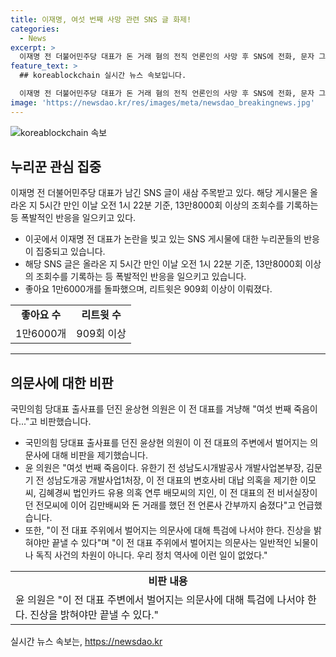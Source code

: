 ```yaml
---
title: 이재명, 여섯 번째 사망 관련 SNS 글 화제!
categories:
  - News
excerpt: >
  이재명 전 더불어민주당 대표가 돈 거래 혐의 전직 언론인의 사망 후 SNS에 전화, 문자 그만 좀이라며 고통을 호소했다. 해당 글은 화제가 되었고, 입장을 밝히지 않은 이재명 전 대표에 대한 논란이 계속되고 있다. 윤상현 국민의힘 의원은 이 사건을 통해 이 전 대표 주변의 의문사에 대해 특검이 필요하다고 주장했다. 윤 의원은 이런 일이 한두 번이면 우연일 수 있지만, 여섯 번이나 관련 증인들이 검찰 수사 중에 숨지는 상황은 미스터리라며 의문을 제기했다.
feature_text: >
  ## koreablockchain 실시간 뉴스 속보입니다.

  이재명 전 더불어민주당 대표가 돈 거래 혐의 전직 언론인의 사망 후 SNS에 전화, 문자 그만 좀이라며 고통을 호소했다. 해당 글은 화제가 되었고, 입장을 밝히지 않은 이재명 전 대표에 대한 논란이 계속되고 있다. 윤상현 국민의힘 의원은 이 사건을 통해 이 전 대표 주변의 의문사에 대해 특검이 필요하다고 주장했다. 윤 의원은 이런 일이 한두 번이면 우연일 수 있지만, 여섯 번이나 관련 증인들이 검찰 수사 중에 숨지는 상황은 미스터리라며 의문을 제기했다.
image: 'https://newsdao.kr/res/images/meta/newsdao_breakingnews.jpg'
---
```


<p><img src="https://newsdao.kr/res/images/meta/newsdao_breakingnews.jpg" alt="koreablockchain 속보" /></p>

<h2 data-ke-size="size26">누리꾼 관심 집중</h2>

<p data-ke-size="size16">이재명 전 더불어민주당 대표가 남긴 SNS 글이 새삼 주목받고 있다. 해당 게시물은 올라온 지 5시간 만인 이날 오전 1시 22분 기준, 13만8000회 이상의 조회수를 기록하는 등 폭발적인 반응을 일으키고 있다.</p>

<ul>
  <li>이곳에서 이재명 전 대표가 논란을 빚고 있는 SNS 게시물에 대한 누리꾼들의 반응이 집중되고 있습니다.</li>
  <li>해당 SNS 글은 올라온 지 5시간 만인 이날 오전 1시 22분 기준, 13만8000회 이상의 조회수를 기록하는 등 폭발적인 반응을 일으키고 있습니다.</li>
  <li>좋아요 1만6000개를 돌파했으며, 리트윗은 909회 이상이 이뤄졌다.</li>
</ul>

<table>
  <tr>
    <td style="text-align: center; height: 17px;"><b>좋아요 수</b></td>
    <td style="text-align: center; height: 17px;"><b>리트윗 수</b></td>
  </tr>
  <tr>
    <td style="text-align: center;">1만6000개</td>
    <td style="text-align: center;">909회 이상</td>
  </tr>
</table>

<hr>

<h2 data-ke-size="size26">의문사에 대한 비판</h2>

<p data-ke-size="size16">국민의힘 당대표 출사표를 던진 윤상현 의원은 이 전 대표를 겨냥해 "여섯 번째 죽음이다..."고 비판했습니다.</p>

<ul> 
  <li>국민의힘 당대표 출사표를 던진 윤상현 의원이 이 전 대표의 주변에서 벌어지는 의문사에 대해 비판을 제기했습니다.</li>
  <li>윤 의원은 "여섯 번째 죽음이다. 유한기 전 성남도시개발공사 개발사업본부장, 김문기 전 성남도개공 개발사업1처장, 이 전 대표의 변호사비 대납 의혹을 제기한 이모씨, 김혜경씨 법인카드 유용 의혹 연루 배모씨의 지인, 이 전 대표의 전 비서실장이던 전모씨에 이어 김만배씨와 돈 거래를 했던 전 언론사 간부까지 숨졌다"고 언급했습니다.</li>
  <li>또한, "이 전 대표 주위에서 벌어지는 의문사에 대해 특검에 나서야 한다. 진상을 밝혀야만 끝낼 수 있다"며 "이 전 대표 주위에서 벌어지는 의문사는 일반적인 뇌물이나 독직 사건의 차원이 아니다. 우리 정치 역사에 이런 일이 없었다."</li>
</ul>

<table>
  <tr>
    <td style="text-align: center; height: 17px;"><b>비판 내용</b></td>
  </tr>
  <tr>
    <td>윤 의원은 "이 전 대표 주변에서 벌어지는 의문사에 대해 특검에 나서야 한다. 진상을 밝혀야만 끝낼 수 있다."</td>
  </tr>
</table>
실시간 뉴스 속보는, <a href="https://newsdao.kr" rel="dofollow">https://newsdao.kr</a>


